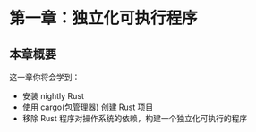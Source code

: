 # 第一章：独立化可执行程序

## 本章概要

这一章你将会学到：

- 安装 nightly Rust
- 使用 cargo(包管理器) 创建 Rust 项目
- 移除 Rust 程序对操作系统的依赖，构建一个独立化可执行的程序
